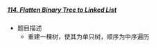 ##### [114. Flatten Binary Tree to Linked List](https://leetcode-cn.com/problems/flatten-binary-tree-to-linked-list)

- 题目描述
  - 重建一棵树，使其为单只树，顺序为中序遍历

